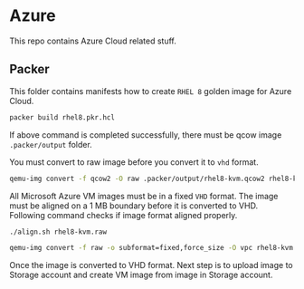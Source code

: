 # Azure
This repo contains Azure Cloud related stuff.

## Packer
This folder contains manifests how to create `RHEL 8` golden image for Azure Cloud.

```bash
packer build rhel8.pkr.hcl
```
If above command is completed successfully, there must be qcow image `.packer/output` folder.

You must convert to raw image before you convert it to `vhd` format.

```bash
qemu-img convert -f qcow2 -O raw .packer/output/rhel8-kvm.qcow2 rhel8-kvm.raw
```

All Microsoft Azure VM images must be in a fixed `VHD` format. The image must be aligned on a 1 MB boundary before it is converted to VHD. Following command checks if image format aligned properly.

```bash
./align.sh rhel8-kvm.raw
```

```bash
qemu-img convert -f raw -o subformat=fixed,force_size -O vpc rhel8-kvm.raw rhel8.vhd
```
Once the image is converted to VHD format. Next step is to upload image to Storage account and create VM image from image in
Storage account.


